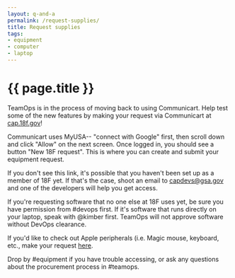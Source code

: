 ```yaml
---
layout: q-and-a
permalink: /request-supplies/
title: Request supplies
tags:
- equipment
- computer
- laptop
---
```

# {{ page.title }}

TeamOps is in the process of moving back to using Communicart. Help test some of the new features by making your request via Communicart at [cap.18f.gov](cap.18f.gov)!

Communicart uses MyUSA-- "connect with Google" first, then scroll down and click "Allow" on the next screen. Once logged in, you should see a button "New 18F request". This is where you can create and submit your equipment request.

If you don't see this link, it's possible that you haven't been set up as a member of 18F yet. If that's the case, shoot an email to capdevs@gsa.gov and one of the developers will help you get access.

If you're requesting software that no one else at 18F uses yet, be sure you have permission from #devops first. If it's software that runs directly on your laptop, speak with @kimber first. TeamOps will not approve software without DevOps clearance. 

If you'd like to check out Apple peripherals (i.e. Magic mouse, keyboard, etc., make your request [here](https://docs.google.com/a/gsa.gov/forms/d/1d2Qa1KpjTGkn8yK_2cTY5UgMAtsJKQkNgQsqU_WBFKs/viewform).

Drop by #equipment if you have trouble accessing, or ask any questions about the procurement process in #teamops.

